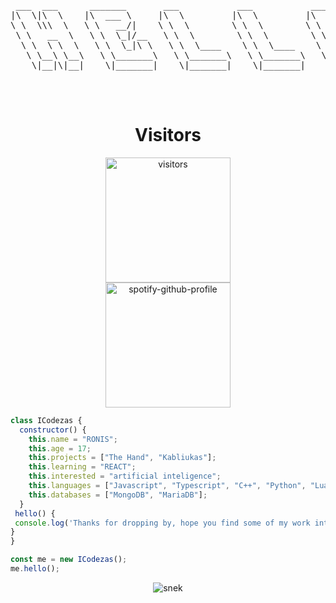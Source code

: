 

<pre>
 ___  ___      _______       ___           ___           ________                  ___     
|\  \|\  \    |\  ___ \     |\  \         |\  \         |\   __  \         ___    |\  \    
\ \  \\\  \   \ \   __/|    \ \  \        \ \  \        \ \  \|\  \       |\__\   \ \  \   
 \ \   __  \   \ \  \_|/__   \ \  \        \ \  \        \ \  \\\  \      \|__|    \ \  \  
  \ \  \ \  \   \ \  \_|\ \   \ \  \____    \ \  \____    \ \  \\\  \         ___   \ \  \ 
   \ \__\ \__\   \ \_______\   \ \_______\   \ \_______\   \ \_______\       |\__\   \ \__\
    \|__|\|__|    \|_______|    \|_______|    \|_______|    \|_______|       \|__|    \|__|
                                                                                           
                                                                                           
                                                                                           
</pre>
<h1 align="center">Visitors</h1>

<p align="center">
    <img width="200" src="https://profile-counter.glitch.me/iCodezas/count.svg" alt="visitors"><br>
 <img width="200" src="https://spotify-github-profile.vercel.app/api/view?uid=21g3j36sgocawml755gf5gzta&cover_image=true&theme=novatorem" alt="spotify-github-profile">
</p>

```javascript
class ICodezas {
  constructor() {
    this.name = "RONIS";
    this.age = 17;
    this.projects = ["The Hand", "Kabliukas"];
    this.learning = "REACT";
    this.interested = "artificial inteligence";
    this.languages = ["Javascript", "Typescript", "C++", "Python", "Lua"];
    this.databases = ["MongoDB", "MariaDB"];
  }
 hello() {
 console.log('Thanks for dropping by, hope you find some of my work interesting.')
}
}

const me = new ICodezas();
me.hello();
```
<p align="center">
    <img src="https://github.com/DollnKey/snk/raw/output/github-contribution-grid-snake.svg" alt="snek"
</p>

